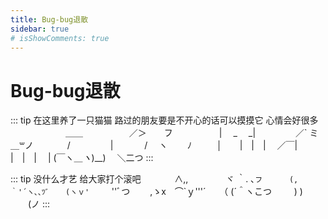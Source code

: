 ```yaml
---
title: Bug-bug退散
sidebar: true
# isShowComments: true
---
```


# Bug-bug退散

<ClientOnly>
<title-pv/>
</ClientOnly>

::: tip 在这里养了一只猫猫 路过的朋友要是不开心的话可以摸摸它 心情会好很多
　　　　　　 ＿＿
　　　　　／＞　　フ
　　　　　| 　_　 _|
　 　　　／` ミ＿꒳ノ
　　 　 /　　　 　 |
　　　 /　 ヽ　　 ﾉ
　 　 │　　|　|　|
　／￣|　　 |　|　|
　| (￣ヽ＿_ヽ_)__)
　＼二つ
:::

::: tip 没什么才艺 给大家打个滚吧
　　 　   ∧,, 
　　　　ヾ ｀. ､`フ
　　　(,｀'´ヽ､､ﾂﾞ
　 (ヽｖ'　　　`''ﾞつ
　　,ゝx　⌒`ｙ'''´
　 （ (´＾ヽこつ
　　 ) )
　　(ノ
:::


<ClientOnly>
  <leave/>
</ClientOnly/>